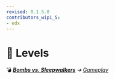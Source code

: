 ```yaml
---
revised: 0.1.5.8
contributors_wip1_5:
- edx
---
```


# 📁 Levels

💣 ***[Bombs vs. Sleepwalkers](/README.md)** ➔ [Gameplay](/gameplay/readme.md)*
